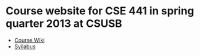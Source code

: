 # Course website for CSE 441 in spring quarter 2013 at CSUSB

- [Course Wiki](https://github.com/csusbdt/441-2013/wiki)
- [Syllabus](http://csusbdt.github.com/441-2013)

